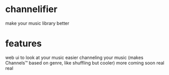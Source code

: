 # channelifier
make your music library better

# features
web ui to look at your music easier
channeling your music (makes Channels:tm: based on genre, like shuffling but cooler)
more coming soon real real
